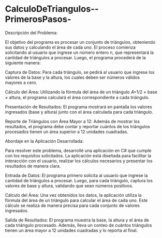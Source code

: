 # CalculoDeTriangulos--PrimerosPasos-

Descripción del Problema:

El objetivo del programa es procesar un conjunto de triángulos, obteniendo sus datos y calculando el área de cada uno. El proceso comienza solicitando al usuario que ingrese un número entero  n, que representará la cantidad de triángulos a procesar. Luego, el programa procederá de la siguiente manera:

Captura de Datos: Para cada triángulo, se pedirá al usuario que ingrese los valores de la base y la altura, los cuales deben ser números válidos mayores a cero.

Cálculo del Área: Utilizando la fórmula del área de un triángulo 𝐴=1/2 × base × altura, el programa calculará el área correspondiente a cada triángulo.

Presentación de Resultados: El programa mostrará en pantalla los valores ingresados (base y altura) junto con el área calculada para cada triángulo.

Reporte de Triángulos con Área Mayor a 12: Además de mostrar los resultados, el programa debe contar y reportar cuántos de los triángulos procesados tienen un área superior a 12 unidades cuadradas.



Abordaje en la Aplicación Desarrollada:

Para resolver este problema, desarrollé una aplicación en C# que cumple con los requisitos solicitados. La aplicación está diseñada para facilitar la interacción con el usuario, realizar los cálculos necesarios y presentar los resultados de manera clara.

Entrada de Datos: El programa primero solicita al usuario que ingrese la cantidad de triángulos a procesar. Luego, para cada triángulo, captura los valores de base y altura, validando que sean números positivos.

Cálculo del Área: Una vez obtenidos los datos, la aplicación utiliza la fórmula del área de un triángulo para calcular el área de cada uno. Este cálculo se realiza de manera precisa para cada conjunto de valores ingresados.

Salida de Resultados: El programa muestra la base, la altura y el área de cada triángulo procesado. Además, lleva un conteo de cuántos triángulos tienen un área mayor a 12 unidades cuadradas y lo reporta al final.
